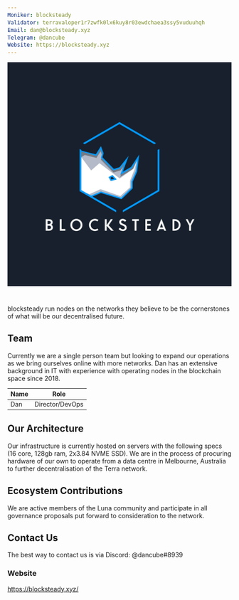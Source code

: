 ```yaml
---
Moniker: blocksteady
Validator: terravaloper1r7zwfk0lx6kuy8r03ewdchaea3ssy5vuduuhqh
Email: dan@blocksteady.xyz
Telegram: @dancube
Website: https://blocksteady.xyz
---
```


 ![blocksteadylogo](blocksteady.jpg)

# <moniker> 
blocksteady run nodes on the networks they believe to be the cornerstones of what will be our decentralised future. 

## Team
Currently we are a single person team but looking to expand our operations as we bring ourselves online with more networks. Dan has an extensive background in IT with experience with operating nodes in the blockchain space since 2018. 

| Name            | Role    | 
| --------------- | ------- | 
| Dan            | Director/DevOps     | 

## Our Architecture

Our infrastructure is currently hosted on servers with the following specs (16 core, 128gb ram, 2x3.84 NVME SSD). We are in the process of procuring hardware of our own to operate from a data centre in Melbourne, Australia to further decentralisation of the Terra network.

## Ecosystem Contributions

We are active members of the Luna community and participate in all governance proposals put forward to consideration to the network.

## Contact Us

The best way to contact us is via Discord: @dancube#8939

### Website

https://blocksteady.xyz/
